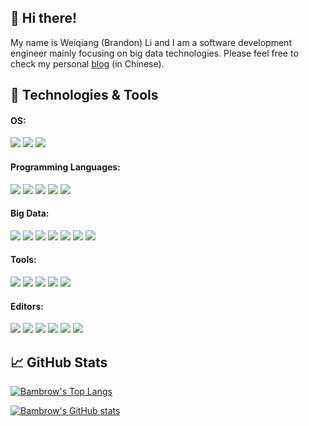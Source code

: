 ## 👋 Hi there!

My name is Weiqiang (Brandon) Li and I am a software development engineer mainly focusing on big data technologies. Please feel free to check my personal [blog](https://bambrow.github.io) (in Chinese).

## 🔧 Technologies & Tools

#### OS: 
![](https://img.shields.io/badge/-Linux-brightgreen?style=flat-square&logo=linux&logoColor=white&labelColor=grey)
![](https://img.shields.io/badge/-macOS-brightgreen?style=flat-square&logo=apple&logoColor=white&labelColor=grey)
![](https://img.shields.io/badge/-Windows-brightgreen?style=flat-square&logo=windows&logoColor=white&labelColor=grey)

#### Programming Languages:
![](https://img.shields.io/badge/-Java-blue?style=flat-square&logo=java&logoColor=white&labelColor=grey)
![](https://img.shields.io/badge/-Scala-blue?style=flat-square&logo=scala&logoColor=white&labelColor=grey)
![](https://img.shields.io/badge/-Python-blue?style=flat-square&logo=python&logoColor=white&labelColor=grey)
![](https://img.shields.io/badge/-Bash-blue?style=flat-square&logo=gnu-bash&logoColor=white&labelColor=grey)
![](https://img.shields.io/badge/-SQL-blue?style=flat-square&logo=sqlite&logoColor=white&labelColor=grey)

#### Big Data:
![](https://img.shields.io/badge/-Hadoop-blue?style=flat-square&logo=apache&logoColor=white&labelColor=grey)
![](https://img.shields.io/badge/-Hive-blue?style=flat-square&logo=apache-hive&logoColor=white&labelColor=grey)
![](https://img.shields.io/badge/-Spark-blue?style=flat-square&logo=apache-spark&logoColor=white&labelColor=grey)
![](https://img.shields.io/badge/-ZooKeeper-blue?style=flat-square&logo=apache&logoColor=white&labelColor=grey)
![](https://img.shields.io/badge/-Kafka-blue?style=flat-square&logo=apache-kafka&logoColor=white&labelColor=grey)
![](https://img.shields.io/badge/-Oozie-blue?style=flat-square&logo=apache&logoColor=white&labelColor=grey)
![](https://img.shields.io/badge/-Trino-blue?style=flat-square&logo=trino&logoColor=white&labelColor=grey)

#### Tools:
![](https://img.shields.io/badge/-Docker-blueviolet?style=flat-square&logo=docker&logoColor=white&labelColor=grey)
![](https://img.shields.io/badge/-Kubernetes-blueviolet?style=flat-square&logo=kubernetes&logoColor=white&labelColor=grey)
![](https://img.shields.io/badge/-Vagrant-blueviolet?style=flat-square&logo=vagrant&logoColor=white&labelColor=grey)
![](https://img.shields.io/badge/-Spring_Boot-blueviolet?style=flat-square&logo=spring-boot&logoColor=white&labelColor=grey)
![](https://img.shields.io/badge/-Maven-blueviolet?style=flat-square&logo=apache-maven&logoColor=white&labelColor=grey)

#### Editors:
![](https://img.shields.io/badge/-IntelliJ_IDEA-orange?style=flat-square&logo=intellij-idea&logoColor=white&labelColor=grey)
![](https://img.shields.io/badge/-Visual_Studio_Code-orange?style=flat-square&logo=visual-studio-code&logoColor=white&labelColor=grey)
![](https://img.shields.io/badge/-Markdown-orange?style=flat-square&logo=markdown&logoColor=white&labelColor=grey)
![](https://img.shields.io/badge/-LaTeX-orange?style=flat-square&logo=latex&logoColor=white&labelColor=grey)
![](https://img.shields.io/badge/-GoLand-orange?style=flat-square&logo=goland&logoColor=white&labelColor=grey)
![](https://img.shields.io/badge/-PyCharm-orange?style=flat-square&logo=pycharm&logoColor=white&labelColor=grey)

## &#x1f4c8; GitHub Stats

[![Bambrow's Top Langs](https://github-readme-stats.vercel.app/api/top-langs/?username=bambrow&hide=html,jupyter%20notebook&langs_count=5&layout=compact&card_width=445)](https://github.com/bambrow/bambrow)

[![Bambrow's GitHub stats](https://github-readme-stats.vercel.app/api?username=bambrow&show_icons=true&line_height=30&count_private=true&&hide=prs,issues,contribs&include_all_commits=true)](https://github.com/bambrow/bambrow)

<!--
- 🔭 I’m currently working on ...
- 🌱 I’m currently learning ...
- 👯 I’m looking to collaborate on ...
- 🤔 I’m looking for help with ...
- 💬 Ask me about ...
- 📫 How to reach me: ...
- 😄 Pronouns: ...
- ⚡ Fun fact: ...
-->
